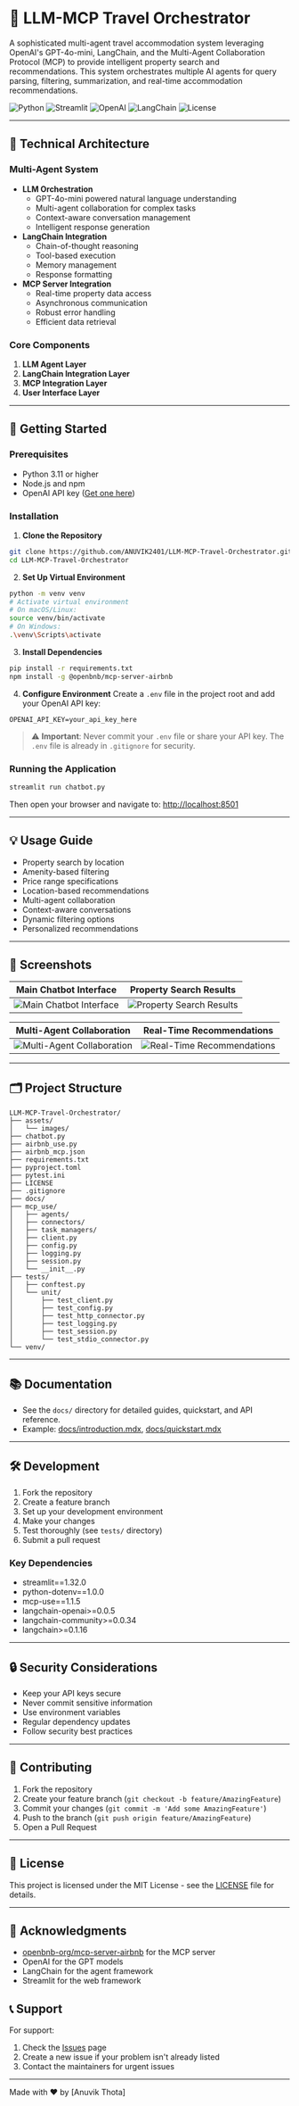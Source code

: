 # 🤖 LLM-MCP Travel Orchestrator

A sophisticated multi-agent travel accommodation system leveraging OpenAI's GPT-4o-mini, LangChain, and the Multi-Agent Collaboration Protocol (MCP) to provide intelligent property search and recommendations. This system orchestrates multiple AI agents for query parsing, filtering, summarization, and real-time accommodation recommendations.

![Python](https://img.shields.io/badge/Python-3.11%2B-blue)
![Streamlit](https://img.shields.io/badge/Streamlit-1.32.0-FF4B4B)
![OpenAI](https://img.shields.io/badge/OpenAI-GPT4o--mini-412991)
![LangChain](https://img.shields.io/badge/LangChain-0.1.16-FF6B6B)
![License](https://img.shields.io/badge/License-MIT-green)

---

## 🧠 Technical Architecture

### Multi-Agent System
- **LLM Orchestration**
  - GPT-4o-mini powered natural language understanding
  - Multi-agent collaboration for complex tasks
  - Context-aware conversation management
  - Intelligent response generation
- **LangChain Integration**
  - Chain-of-thought reasoning
  - Tool-based execution
  - Memory management
  - Response formatting
- **MCP Server Integration**
  - Real-time property data access
  - Asynchronous communication
  - Robust error handling
  - Efficient data retrieval

### Core Components
1. **LLM Agent Layer**
2. **LangChain Integration Layer**
3. **MCP Integration Layer**
4. **User Interface Layer**

---

## 🚀 Getting Started

### Prerequisites
- Python 3.11 or higher
- Node.js and npm
- OpenAI API key ([Get one here](https://platform.openai.com))

### Installation

1. **Clone the Repository**
```bash
git clone https://github.com/ANUVIK2401/LLM-MCP-Travel-Orchestrator.git
cd LLM-MCP-Travel-Orchestrator
```

2. **Set Up Virtual Environment**
```bash
python -m venv venv
# Activate virtual environment
# On macOS/Linux:
source venv/bin/activate
# On Windows:
.\venv\Scripts\activate
```

3. **Install Dependencies**
```bash
pip install -r requirements.txt
npm install -g @openbnb/mcp-server-airbnb
```

4. **Configure Environment**
Create a `.env` file in the project root and add your OpenAI API key:
```env
OPENAI_API_KEY=your_api_key_here
```
> ⚠️ **Important**: Never commit your `.env` file or share your API key. The `.env` file is already in `.gitignore` for security.

### Running the Application

```bash
streamlit run chatbot.py
```
Then open your browser and navigate to: [http://localhost:8501](http://localhost:8501)

---

## 💡 Usage Guide

- Property search by location
- Amenity-based filtering
- Price range specifications
- Location-based recommendations
- Multi-agent collaboration
- Context-aware conversations
- Dynamic filtering options
- Personalized recommendations

---

## 📸 Screenshots

| Main Chatbot Interface | Property Search Results |
|:---------------------:|:----------------------:|
| ![Main Chatbot Interface](assets/images/img1.png) | ![Property Search Results](assets/images/img2.png) |

| Multi-Agent Collaboration | Real-Time Recommendations |
|:------------------------:|:------------------------:|
| ![Multi-Agent Collaboration](assets/images/img3.png) | ![Real-Time Recommendations](assets/images/img4.png) |

---

## 🗂️ Project Structure

```
LLM-MCP-Travel-Orchestrator/
├── assets/
│   └── images/
├── chatbot.py
├── airbnb_use.py
├── airbnb_mcp.json
├── requirements.txt
├── pyproject.toml
├── pytest.ini
├── LICENSE
├── .gitignore
├── docs/
├── mcp_use/
│   ├── agents/
│   ├── connectors/
│   ├── task_managers/
│   ├── client.py
│   ├── config.py
│   ├── logging.py
│   ├── session.py
│   └── __init__.py
├── tests/
│   ├── conftest.py
│   └── unit/
│       ├── test_client.py
│       ├── test_config.py
│       ├── test_http_connector.py
│       ├── test_logging.py
│       ├── test_session.py
│       └── test_stdio_connector.py
└── venv/
```

---

## 📚 Documentation

- See the `docs/` directory for detailed guides, quickstart, and API reference.
- Example: [docs/introduction.mdx](docs/introduction.mdx), [docs/quickstart.mdx](docs/quickstart.mdx)

---

## 🛠️ Development

1. Fork the repository
2. Create a feature branch
3. Set up your development environment
4. Make your changes
5. Test thoroughly (see `tests/` directory)
6. Submit a pull request

### Key Dependencies
- streamlit==1.32.0
- python-dotenv==1.0.0
- mcp-use==1.1.5
- langchain-openai>=0.0.5
- langchain-community>=0.0.34
- langchain>=0.1.16

---

## 🔒 Security Considerations

- Keep your API keys secure
- Never commit sensitive information
- Use environment variables
- Regular dependency updates
- Follow security best practices

---

## 🤝 Contributing

1. Fork the repository
2. Create your feature branch (`git checkout -b feature/AmazingFeature`)
3. Commit your changes (`git commit -m 'Add some AmazingFeature'`)
4. Push to the branch (`git push origin feature/AmazingFeature`)
5. Open a Pull Request

---

## 📝 License

This project is licensed under the MIT License - see the [LICENSE](LICENSE) file for details.

---

## 🙏 Acknowledgments

- [openbnb-org/mcp-server-airbnb](https://github.com/openbnb-org/mcp-server-airbnb) for the MCP server
- OpenAI for the GPT models
- LangChain for the agent framework
- Streamlit for the web framework

## 📞 Support

For support:
1. Check the [Issues](https://github.com/ANUVIK2401/LLM-MCP-Travel-Orchestrator/issues) page
2. Create a new issue if your problem isn't already listed
3. Contact the maintainers for urgent issues

---

Made with ❤️ by [Anuvik Thota]
